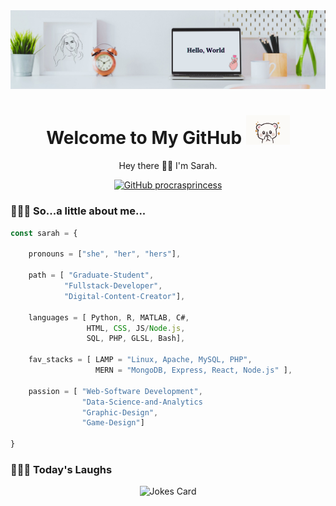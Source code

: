 <!-- Banner -->
<img src="./img/banner.png">
<!-- Introduction -->
<h1 align='center'> Welcome to My GitHub <img src="./img/tenor.gif" width="70"></h1>
<p align="center">Hey there 👋🏼 I'm Sarah.</p>

<!-- Badges -->
<div align="center">

[![GitHub procrasprincess](https://img.shields.io/github/followers/procrasprincess?label=follow&style=social)](https://github.com/procrasprincess)
</div>


### 👩🏼‍💻 So...a little about me...  
<div>

```javascript
const sarah = {
    
    pronouns = ["she", "her", "hers"],
    
    path = [ "Graduate-Student", 
            "Fullstack-Developer",
            "Digital-Content-Creator"],
    
    languages = [ Python, R, MATLAB, C#,
                 HTML, CSS, JS/Node.js, 
                 SQL, PHP, GLSL, Bash],
    
    fav_stacks = [ LAMP = "Linux, Apache, MySQL, PHP",
                   MERN = "MongoDB, Express, React, Node.js" ],
    
    passion = [ "Web-Software Development",
                "Data-Science-and-Analytics
                "Graphic-Design",
                "Game-Design"]
    
}
```
</div>

<!-- ### &#x1f4c8; GitHub Stats
<p align="center">
<a href="https://github.com/procrasprincess">
  <img align="center" style="margin:0.5rem" src="https://github-readme-stats.vercel.app/api?username=procrasprincess&show_icons=true&line_height=27&count_private=true&title_color=c9afcc&text_color=c9afcc&icon_color=4AB097&bg_color=f2f2f2" alt="Sarah's GitHub Stats" />
</a>
</p> -->

### 🤹🏼‍♀️ Today's Laughs
<div align="center">
  
  ![Jokes Card](https://readme-jokes.vercel.app/api)
</div>

